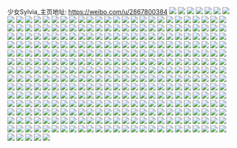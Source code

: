 少女Sylvia_主页地址: https://weibo.com/u/2867800384 
![](https://wx4.sinaimg.cn/mw2000/aaef2940gy1h92pn6jjv8j22c0340u0z.jpg) 
![](https://wx4.sinaimg.cn/mw2000/aaef2940gy1h92pnbzuu6j22c0340qv8.jpg) 
![](https://wx4.sinaimg.cn/mw2000/aaef2940gy1h92pn7x699j21zz2nnb2a.jpg) 
![](https://wx4.sinaimg.cn/mw2000/aaef2940gy1h92pn3l71bj22c0340u0y.jpg) 
![](https://wx4.sinaimg.cn/mw2000/aaef2940gy1h6w5pihcz4j22c0340kjq.jpg) 
![](https://wx4.sinaimg.cn/mw2000/aaef2940gy1h6w5plwhm4j22943054qs.jpg) 
![](https://wx4.sinaimg.cn/mw2000/aaef2940gy1h6w5pouo95j22502uoamx.jpg) 
![](https://wx4.sinaimg.cn/mw2000/aaef2940gy1h6w5pvgi5nj22a931o4qt.jpg) 
![](https://wx4.sinaimg.cn/mw2000/aaef2940gy1h6w5pzk8paj22c03401l1.jpg) 
![](https://wx4.sinaimg.cn/mw2000/aaef2940gy1h65mptdp6fj215o1qe4di.jpg) 
![](https://wx4.sinaimg.cn/mw2000/aaef2940gy1h65mpvnji1j215o19y4dg.jpg) 
![](https://wx4.sinaimg.cn/mw2000/aaef2940gy1h65mpx713jj22832yrqv6.jpg) 
![](https://wx4.sinaimg.cn/mw2000/aaef2940gy1h65mpyluatj225t2vr7wi.jpg) 
![](https://wx4.sinaimg.cn/mw2000/aaef2940gy1h5jnrepqa9j22c0340npf.jpg) 
![](https://wx4.sinaimg.cn/mw2000/aaef2940gy1h5jnrki4dxj22c0340kjo.jpg) 
![](https://wx4.sinaimg.cn/mw2000/aaef2940gy1h5jnrmtorqj22c03404qr.jpg) 
![](https://wx4.sinaimg.cn/mw2000/aaef2940gy1h5jnrxuk8sj22c03404qr.jpg) 
![](https://wx4.sinaimg.cn/mw2000/aaef2940gy1h5jnru909hj22c0340qv5.jpg) 
![](https://wx4.sinaimg.cn/mw2000/aaef2940gy1h5jns3quugj22c03407wi.jpg) 
![](https://wx4.sinaimg.cn/mw2000/aaef2940gy1h5008ix92jj22c1340e85.jpg) 
![](https://wx4.sinaimg.cn/mw2000/aaef2940gy1h5008q3yzej22c1340u0x.jpg) 
![](https://wx4.sinaimg.cn/mw2000/aaef2940gy1h5008w7t6wj22ps1j0qma.jpg) 
![](https://wx4.sinaimg.cn/mw2000/aaef2940gy1h5000zl6nsj22c0340hdx.jpg) 
![](https://wx4.sinaimg.cn/mw2000/aaef2940gy1h2uh6m2gj4j22h335shdu.jpg) 
![](https://wx4.sinaimg.cn/mw2000/aaef2940gy1h2uh6n4pbcj22c0340qv6.jpg) 
![](https://wx4.sinaimg.cn/mw2000/aaef2940gy1h2uh94n8f5j22c0340kjp.jpg) 
![](https://wx4.sinaimg.cn/mw2000/aaef2940gy1h1e75r2vc6j20uk6sr1l0.jpg) 
![](https://wx4.sinaimg.cn/mw2000/aaef2940gy1h1e74za7j6j20uk82ax6r.jpg) 
![](https://wx4.sinaimg.cn/mw2000/aaef2940gy1h1e754u3wtj20uk4o3hdu.jpg) 
![](https://wx4.sinaimg.cn/mw2000/aaef2940gy1h1e75cbaznj20uk5nqx6q.jpg) 
![](https://wx4.sinaimg.cn/mw2000/aaef2940gy1h1e74pxxdjj20uk8auhdw.jpg) 
![](https://wx4.sinaimg.cn/mw2000/aaef2940gy1h1e75itwztj215o3354qr.jpg) 
![](https://wx4.sinaimg.cn/mw2000/aaef2940gy1h0quf0on1hj21jk238hdt.jpg) 
![](https://wx4.sinaimg.cn/mw2000/aaef2940gy1h0quf3o0imj21jk220hdt.jpg) 
![](https://wx4.sinaimg.cn/mw2000/aaef2940gy1h0quf2vgnsj22bu3404qs.jpg) 
![](https://wx4.sinaimg.cn/mw2000/aaef2940gy1h0quf4qrfwj21jk2207wh.jpg) 
![](https://wx4.sinaimg.cn/mw2000/aaef2940gy1gzubcsre8zj21w02j0b2b.jpg) 
![](https://wx4.sinaimg.cn/mw2000/aaef2940gy1gzubcwcplkj21kw2dd1ky.jpg) 
![](https://wx4.sinaimg.cn/mw2000/aaef2940gy1gzubcu4mr5j21w02io1kz.jpg) 
![](https://wx4.sinaimg.cn/mw2000/aaef2940gy1gzubczjnrej21w02io4qv.jpg) 
![](https://wx4.sinaimg.cn/mw2000/aaef2940gy1gzubcqy3vhj22c0340x6s.jpg) 
![](https://wx4.sinaimg.cn/mw2000/aaef2940gy1gzubeaugm5j22c03404qq.jpg) 
![](https://wx4.sinaimg.cn/mw2000/aaef2940gy1gzubf7sc8kj22c03407wi.jpg) 
![](https://wx4.sinaimg.cn/mw2000/aaef2940gy1gzubebuqxuj20qv1brank.jpg) 
![](https://wx4.sinaimg.cn/mw2000/aaef2940gy1gzubevhta5j20tx0nv7b2.jpg) 
![](https://wx4.sinaimg.cn/mw2000/aaef2940gy1gy5cfj6mf4j20lc0sgtcs.jpg) 
![](https://wx4.sinaimg.cn/mw2000/aaef2940gy1gy5cflv4x6j20zo0jvdla.jpg) 
![](https://wx4.sinaimg.cn/mw2000/aaef2940gy1gy5cfpu94qj21o0281b2a.jpg) 
![](https://wx4.sinaimg.cn/mw2000/aaef2940gy1gy5cfo32fsj21o0281hdu.jpg) 
![](https://wx4.sinaimg.cn/mw2000/aaef2940gy1gwoge6112pj22c0340qv7.jpg) 
![](https://wx4.sinaimg.cn/mw2000/aaef2940gy1gwogen9zpmj22c0340npg.jpg) 
![](https://wx4.sinaimg.cn/mw2000/aaef2940gy1gwogej26eij23402c04qs.jpg) 
![](https://wx4.sinaimg.cn/mw2000/aaef2940gy1gwoge9jq54j22c0340b2b.jpg) 
![](https://wx4.sinaimg.cn/mw2000/aaef2940gy1gwogefkjqtj22c0341b2a.jpg) 
![](https://wx4.sinaimg.cn/mw2000/aaef2940gy1gwogecb2fcj21o0280qv5.jpg) 
![](https://wx4.sinaimg.cn/mw2000/aaef2940gy1gwogergqkcj22c0340hdv.jpg) 
![](https://wx4.sinaimg.cn/mw2000/aaef2940gy1gwogevfh4cj22c03401l0.jpg) 
![](https://wx4.sinaimg.cn/mw2000/aaef2940gy1gwogey8b6dj22c0340npe.jpg) 
![](https://wx4.sinaimg.cn/mw2000/aaef2940gy1gwogf10kuxj22c03401kz.jpg) 
![](https://wx4.sinaimg.cn/mw2000/aaef2940gy1gwogf4vdj6j22c0340e85.jpg) 
![](https://wx4.sinaimg.cn/mw2000/aaef2940gy1gwogf979a4j22c03407wk.jpg) 
![](https://wx4.sinaimg.cn/mw2000/aaef2940gy1gwerf80uejj22c0340nph.jpg) 
![](https://wx4.sinaimg.cn/mw2000/aaef2940gy1gwerfxvm0jj22c0340e84.jpg) 
![](https://wx4.sinaimg.cn/mw2000/aaef2940gy1gwerg0yooxj20q70yy1bs.jpg) 
![](https://wx4.sinaimg.cn/mw2000/aaef2940gy1gwerg4f146j22c0340hdu.jpg) 
![](https://wx4.sinaimg.cn/mw2000/aaef2940gy1gwergdkswej22c0340qv5.jpg) 
![](https://wx4.sinaimg.cn/mw2000/aaef2940gy1gwerj02zmtj21o0280b2c.jpg) 
![](https://wx4.sinaimg.cn/mw2000/aaef2940gy1gwerj2b1poj22c0340qv5.jpg) 
![](https://wx4.sinaimg.cn/mw2000/aaef2940gy1gwerj4od75j22c0340qv5.jpg) 
![](https://wx4.sinaimg.cn/mw2000/aaef2940gy1gwerjd511vj22c0340hdv.jpg) 
![](https://wx4.sinaimg.cn/mw2000/aaef2940gy1gw4x2xifxxj20uk5aze82.jpg) 
![](https://wx4.sinaimg.cn/mw2000/aaef2940gy1gvymeg53mjj22c0341b2c.jpg) 
![](https://wx4.sinaimg.cn/mw2000/aaef2940gy1gvymejx3luj22c0340npf.jpg) 
![](https://wx4.sinaimg.cn/mw2000/aaef2940gy1gvymebpv78j22c23401l0.jpg) 
![](https://wx4.sinaimg.cn/mw2000/00384ZSUgy1gvnkqxm62wj63402c0e8102.jpg) 
![](https://wx4.sinaimg.cn/mw2000/00384ZSUgy1gvnkr9iygxj62c0340npg02.jpg) 
![](https://wx4.sinaimg.cn/mw2000/00384ZSUgy1gvnkqv9xyhj61o0280u0r02.jpg) 
![](https://wx4.sinaimg.cn/mw2000/00384ZSUgy1gvnkqz781tj62801o01ky02.jpg) 
![](https://wx4.sinaimg.cn/mw2000/00384ZSUgy1gvnkqwk490j62bz340kjm02.jpg) 
![](https://wx4.sinaimg.cn/mw2000/00384ZSUgy1gvnkr0wnsmj63402c0e8302.jpg) 
![](https://wx4.sinaimg.cn/mw2000/00384ZSUgy1gvnkr419lmj63402c0npe02.jpg) 
![](https://wx4.sinaimg.cn/mw2000/00384ZSUgy1gvnkr4p45aj60mu0t512002.jpg) 
![](https://wx4.sinaimg.cn/mw2000/00384ZSUgy1gvnktuq70ej62293317wi02.jpg) 
![](https://wx4.sinaimg.cn/mw2000/00384ZSUgy1gvnktkzor1j62c0340hdw02.jpg) 
![](https://wx4.sinaimg.cn/mw2000/00384ZSUgy1gvnktqbvnkj62db35s7wj02.jpg) 
![](https://wx4.sinaimg.cn/mw2000/00384ZSUgy1gvnktsroesj62c0340e8302.jpg) 
![](https://wx4.sinaimg.cn/mw2000/aaef2940gy1gt77c7vk22j22ke340e82.jpg) 
![](https://wx4.sinaimg.cn/mw2000/aaef2940gy1gt77cao5h1j22ke340e82.jpg) 
![](https://wx4.sinaimg.cn/mw2000/aaef2940gy1gt77cew2skj21sc2dshdt.jpg) 
![](https://wx4.sinaimg.cn/mw2000/aaef2940gy1gt77bz0vfxj22c0340hdu.jpg) 
![](https://wx4.sinaimg.cn/mw2000/aaef2940gy1gt77c3fiokj22c0340x6p.jpg) 
![](https://wx4.sinaimg.cn/mw2000/aaef2940gy1gt77c1209mj22c0340npe.jpg) 
![](https://wx4.sinaimg.cn/mw2000/aaef2940gy1gt77bwinpfj21o0280x6p.jpg) 
![](https://wx4.sinaimg.cn/mw2000/aaef2940gy1gt77cccnjdj23402c0b2a.jpg) 
![](https://wx4.sinaimg.cn/mw2000/aaef2940gy1gt77cdtfmij21kk1nz7wh.jpg) 
![](https://wx4.sinaimg.cn/mw2000/aaef2940gy1gstftpo6u8j20n01fr7v0.jpg) 
![](https://wx4.sinaimg.cn/mw2000/aaef2940gy1gstftrq2edj22c0340e85.jpg) 
![](https://wx4.sinaimg.cn/mw2000/aaef2940gy1gstfto59nyj2340340b2g.jpg) 
![](https://wx4.sinaimg.cn/mw2000/aaef2940gy1gstftoww1lj20n01h5nhr.jpg) 
![](https://wx4.sinaimg.cn/mw2000/aaef2940gy1gstftjndk5j22c03401kz.jpg) 
![](https://wx4.sinaimg.cn/mw2000/aaef2940gy1gstftfx645j20n023inlx.jpg) 
![](https://wx4.sinaimg.cn/mw2000/aaef2940gy1gr7gfqlwq7j20n00xj11g.jpg) 
![](https://wx4.sinaimg.cn/mw2000/aaef2940gy1gr7ggbbmc8j20n00xhwot.jpg) 
![](https://wx4.sinaimg.cn/mw2000/aaef2940gy1gr7gfrnfluj20n00f47aj.jpg) 
![](https://wx4.sinaimg.cn/mw2000/aaef2940gy1gr7gg8qmpbj22c0340u0x.jpg) 
![](https://wx4.sinaimg.cn/mw2000/aaef2940gy1gr7gjbz4ftj22ij29me81.jpg) 
![](https://wx4.sinaimg.cn/mw2000/aaef2940gy1gr7gjgu0fqj21sc2dshdt.jpg) 
![](https://wx4.sinaimg.cn/mw2000/aaef2940gy1gr7ggwh7v5j22c0340hdt.jpg) 
![](https://wx4.sinaimg.cn/mw2000/aaef2940gy1gr7ggm4v5fj22c0340u0x.jpg) 
![](https://wx4.sinaimg.cn/mw2000/aaef2940gy1gr7gfpc449j22c03401l0.jpg) 
![](https://wx4.sinaimg.cn/mw2000/aaef2940gy1gr7gj0ywmuj23402c0kjn.jpg) 
![](https://wx4.sinaimg.cn/mw2000/aaef2940gy1gr7ggh1w6pj22c0340qv7.jpg) 
![](https://wx4.sinaimg.cn/mw2000/aaef2940gy1gr7gh2f9p9j22c0340hdu.jpg) 
![](https://wx4.sinaimg.cn/mw2000/aaef2940gy1gr7ghfp6zjj22c0340x6s.jpg) 
![](https://wx4.sinaimg.cn/mw2000/aaef2940gy1gr7glgy9bgj22c0340e82.jpg) 
![](https://wx4.sinaimg.cn/mw2000/aaef2940gy1gr7gj7erytj227m2y8b2a.jpg) 
![](https://wx4.sinaimg.cn/mw2000/aaef2940gy1gr0ryko6v8j22c0340kjm.jpg) 
![](https://wx4.sinaimg.cn/mw2000/aaef2940gy1gr0rynz7f1j23402c01kx.jpg) 
![](https://wx4.sinaimg.cn/mw2000/aaef2940gy1gr0ryybyy4j22c0340u0y.jpg) 
![](https://wx4.sinaimg.cn/mw2000/aaef2940gy1gr0rz4l7tcj22c03401kz.jpg) 
![](https://wx4.sinaimg.cn/mw2000/aaef2940gy1gr0rymeonhj22c0340u0y.jpg) 
![](https://wx4.sinaimg.cn/mw2000/aaef2940gy1gr0rywly77j22c0340npe.jpg) 
![](https://wx4.sinaimg.cn/mw2000/aaef2940gy1gr0rys1h3dj22c0340e81.jpg) 
![](https://wx4.sinaimg.cn/mw2000/aaef2940gy1gr0ryus0q6j22c0340b2a.jpg) 
![](https://wx4.sinaimg.cn/mw2000/aaef2940gy1gr0rz8ldggj23402c0kjm.jpg) 
![](https://wx4.sinaimg.cn/mw2000/aaef2940gy1gr0rz20p4gj22c0340x6p.jpg) 
![](https://wx4.sinaimg.cn/mw2000/aaef2940gy1gr0rz6uheyj22c03407wk.jpg) 
![](https://wx4.sinaimg.cn/mw2000/00384ZSUgy1gr0s17d6f0j62c0340x6p02.jpg) 
![](https://wx4.sinaimg.cn/mw2000/aaef2940gy1gr0s0spy9pj22c0340b2a.jpg) 
![](https://wx4.sinaimg.cn/mw2000/aaef2940ly1gqor6mqr5dj22xu25u1ky.jpg) 
![](https://wx4.sinaimg.cn/mw2000/aaef2940ly1gqor6rc8wnj22w926lkjp.jpg) 
![](https://wx4.sinaimg.cn/mw2000/aaef2940ly1gqor6t4le3j21ev24zb29.jpg) 
![](https://wx4.sinaimg.cn/mw2000/aaef2940gy1gqb8zfpxf4j20wy0u0qbe.jpg) 
![](https://wx4.sinaimg.cn/mw2000/aaef2940gy1gqb8zx5zhuj21o0280b29.jpg) 
![](https://wx4.sinaimg.cn/mw2000/aaef2940gy1gqb8zuzbmij22c03407sa.jpg) 
![](https://wx4.sinaimg.cn/mw2000/aaef2940gy1gqb8zinzvvj22c0340qv6.jpg) 
![](https://wx4.sinaimg.cn/mw2000/aaef2940gy1gqb8zkivgij21o0280b29.jpg) 
![](https://wx4.sinaimg.cn/mw2000/aaef2940gy1gqb8zsvfdbj22c0340kjl.jpg) 
![](https://wx4.sinaimg.cn/mw2000/aaef2940gy1gqb8zmpuntj22c0340hdt.jpg) 
![](https://wx4.sinaimg.cn/mw2000/aaef2940gy1gqb8zqbm91j22c0340kjm.jpg) 
![](https://wx4.sinaimg.cn/mw2000/aaef2940gy1gqb8zzkh0sj22c0340e81.jpg) 
![](https://wx4.sinaimg.cn/mw2000/aaef2940gy1gpztyuaek5j20n00faqaa.jpg) 
![](https://wx4.sinaimg.cn/mw2000/aaef2940gy1gpztyuntjxj20n00f2gpn.jpg) 
![](https://wx4.sinaimg.cn/mw2000/aaef2940gy1gpztzsj16zj22c03404qp.jpg) 
![](https://wx4.sinaimg.cn/mw2000/aaef2940gy1gpztytmfe0j22c0340e84.jpg) 
![](https://wx4.sinaimg.cn/mw2000/aaef2940gy1gpztyvlnntj22482tqqv5.jpg) 
![](https://wx4.sinaimg.cn/mw2000/aaef2940gy1gpztzuc2zlj22c0340u0y.jpg) 
![](https://wx4.sinaimg.cn/mw2000/aaef2940gy1gpu23wdq7hj22c0340hdt.jpg) 
![](https://wx4.sinaimg.cn/mw2000/aaef2940gy1gpu23xzqgjj22c0340u0x.jpg) 
![](https://wx4.sinaimg.cn/mw2000/aaef2940gy1gpu23zk0ybj22c03407va.jpg) 
![](https://wx4.sinaimg.cn/mw2000/aaef2940gy1gpu241d18wj22c0340hdu.jpg) 
![](https://wx4.sinaimg.cn/mw2000/aaef2940gy1gpu242pjodj22482tq4qp.jpg) 
![](https://wx4.sinaimg.cn/mw2000/aaef2940gy1gpu243j5m2j22482tq1kx.jpg) 
![](https://wx4.sinaimg.cn/mw2000/aaef2940gy1gpu247r4sej22c03407wj.jpg) 
![](https://wx4.sinaimg.cn/mw2000/aaef2940gy1gpu254qlffj22c0340npe.jpg) 
![](https://wx4.sinaimg.cn/mw2000/aaef2940ly1gp18gsq7ydj223u35s4qx.jpg) 
![](https://wx4.sinaimg.cn/mw2000/aaef2940ly1gp1y2uw56mj223u35sqvc.jpg) 
![](https://wx4.sinaimg.cn/mw2000/aaef2940ly1gp1y3d08m3j223u35s1l4.jpg) 
![](https://wx4.sinaimg.cn/mw2000/aaef2940ly1gp1y3x444xj223u35sqvc.jpg) 
![](https://wx4.sinaimg.cn/mw2000/aaef2940ly1goxpgjjlk4j21o0280kjl.jpg) 
![](https://wx4.sinaimg.cn/mw2000/aaef2940ly1goxpghx0jrj22c0340npd.jpg) 
![](https://wx4.sinaimg.cn/mw2000/aaef2940ly1gof9nlsfvvj22c0340x6q.jpg) 
![](https://wx4.sinaimg.cn/mw2000/aaef2940ly1gof9nrmf97j22c0340hbt.jpg) 
![](https://wx4.sinaimg.cn/mw2000/aaef2940ly1gof9nxemxcj22c0340qv7.jpg) 
![](https://wx4.sinaimg.cn/mw2000/aaef2940ly1gof9nq9fmmj20n01pce2w.jpg) 
![](https://wx4.sinaimg.cn/mw2000/aaef2940ly1gof9nfcwqij23402c0qv5.jpg) 
![](https://wx4.sinaimg.cn/mw2000/aaef2940ly1gof9no4p76j20n02k04pz.jpg) 
![](https://wx4.sinaimg.cn/mw2000/aaef2940ly1gof9o13z6uj21o02807wh.jpg) 
![](https://wx4.sinaimg.cn/mw2000/aaef2940ly1go8egxmc1oj22c0340b2a.jpg) 
![](https://wx4.sinaimg.cn/mw2000/aaef2940ly1go8eh2yr4sj21o0280qv5.jpg) 
![](https://wx4.sinaimg.cn/mw2000/aaef2940ly1go8eh0sd6rj229e30mu0x.jpg) 
![](https://wx4.sinaimg.cn/mw2000/aaef2940ly1go8egtlakwj22c03407wh.jpg) 
![](https://wx4.sinaimg.cn/mw2000/aaef2940ly1go8eg4iwmxj22c0340hdu.jpg) 
![](https://wx4.sinaimg.cn/mw2000/aaef2940ly1go8ej3m9a5j22c0340kjl.jpg) 
![](https://wx4.sinaimg.cn/mw2000/aaef2940ly1go8egee2i7j23402c0qv5.jpg) 
![](https://wx4.sinaimg.cn/mw2000/aaef2940ly1go8egleuy2j22c0340u0x.jpg) 
![](https://wx4.sinaimg.cn/mw2000/aaef2940ly1go8egignkxj22c0340kjm.jpg) 
![](https://wx4.sinaimg.cn/mw2000/aaef2940ly1go8eg8oi29j22c03404qq.jpg) 
![](https://wx4.sinaimg.cn/mw2000/aaef2940ly1go8egbuy87j22c0340kjl.jpg) 
![](https://wx4.sinaimg.cn/mw2000/aaef2940ly1go8egqf616j22c0340qv6.jpg) 
![](https://wx4.sinaimg.cn/mw2000/aaef2940ly1go8ehl1yi2j22c0340u1a.jpg) 
![](https://wx4.sinaimg.cn/mw2000/aaef2940ly1go8ehr5as4j22c03404qt.jpg) 
![](https://wx4.sinaimg.cn/mw2000/aaef2940ly1go86fsp0s8j22c0340hdu.jpg) 
![](https://wx4.sinaimg.cn/mw2000/aaef2940ly1go86fipx8mj22c03404qs.jpg) 
![](https://wx4.sinaimg.cn/mw2000/aaef2940ly1go86fmgs8zj22c03407wj.jpg) 
![](https://wx4.sinaimg.cn/mw2000/aaef2940ly1go86ftw325j22c0340x6q.jpg) 
![](https://wx4.sinaimg.cn/mw2000/aaef2940ly1go86fnvv5ej22c0340b2b.jpg) 
![](https://wx4.sinaimg.cn/mw2000/aaef2940ly1go86fp2svvj22c03401l1.jpg) 
![](https://wx4.sinaimg.cn/mw2000/aaef2940ly1go86fgje4nj22c0340hdt.jpg) 
![](https://wx4.sinaimg.cn/mw2000/aaef2940ly1go86flh4j3j22c0340u0z.jpg) 
![](https://wx4.sinaimg.cn/mw2000/aaef2940ly1go86fqwytoj22c03404qr.jpg) 
![](https://wx4.sinaimg.cn/mw2000/aaef2940ly1go6nz7q11tj20n01pctyn.jpg) 
![](https://wx4.sinaimg.cn/mw2000/aaef2940ly1go6nzeelxkj20n02k21kx.jpg) 
![](https://wx4.sinaimg.cn/mw2000/aaef2940ly1go6nz8elgoj20n00uotjd.jpg) 
![](https://wx4.sinaimg.cn/mw2000/aaef2940ly1go6o084e92j24mo334hdw.jpg) 
![](https://wx4.sinaimg.cn/mw2000/aaef2940ly1go6nzg14rmj20n03eob29.jpg) 
![](https://wx4.sinaimg.cn/mw2000/aaef2940ly1go6nzcx492j22c0340x6q.jpg) 
![](https://wx4.sinaimg.cn/mw2000/aaef2940ly1gnx82vpu4aj22482uehdu.jpg) 
![](https://wx4.sinaimg.cn/mw2000/aaef2940ly1gnx838qg2aj22482v67wi.jpg) 
![](https://wx4.sinaimg.cn/mw2000/aaef2940ly1gnx83gsf1lj22c0340e81.jpg) 
![](https://wx4.sinaimg.cn/mw2000/aaef2940ly1gnx83ryugzj229e30mu0x.jpg) 
![](https://wx4.sinaimg.cn/mw2000/aaef2940ly1gmoh7yjda5j22c0340kjl.jpg) 
![](https://wx4.sinaimg.cn/mw2000/aaef2940ly1gmoh7zl2ydj22c03401kx.jpg) 
![](https://wx4.sinaimg.cn/mw2000/aaef2940ly1gmoh80z57lj22c0340b29.jpg) 
![](https://wx4.sinaimg.cn/mw2000/aaef2940ly1gmohhdmfbxj22c0340b29.jpg) 
![](https://wx4.sinaimg.cn/mw2000/aaef2940ly1gmmaqltllaj20n049cu0x.jpg) 
![](https://wx4.sinaimg.cn/mw2000/aaef2940ly1gmmaqrr1ixj20n04jkqv5.jpg) 
![](https://wx4.sinaimg.cn/mw2000/aaef2940ly1gmmas4aei6j20n049c4qq.jpg) 
![](https://wx4.sinaimg.cn/mw2000/aaef2940ly1gmmaqwzp0ij20n049chdt.jpg) 
![](https://wx4.sinaimg.cn/mw2000/aaef2940ly1gmmaqiljvkj20n07o0u0z.jpg) 
![](https://wx4.sinaimg.cn/mw2000/aaef2940ly1gmmasbcz0rj20n03oyqv5.jpg) 
![](https://wx4.sinaimg.cn/mw2000/aaef2940ly1gmmaqv6ruxj21o0280hdt.jpg) 
![](https://wx4.sinaimg.cn/mw2000/aaef2940ly1gmizkg1bj4j22c0340qv7.jpg) 
![](https://wx4.sinaimg.cn/mw2000/aaef2940ly1gmizll28glj22c0340hdv.jpg) 
![](https://wx4.sinaimg.cn/mw2000/aaef2940ly1gmizla4e6yj22c0340x6r.jpg) 
![](https://wx4.sinaimg.cn/mw2000/aaef2940ly1gmizkkk5yyj22482tqe81.jpg) 
![](https://wx4.sinaimg.cn/mw2000/aaef2940ly1gmizkxrzodj22c0340qv8.jpg) 
![](https://wx4.sinaimg.cn/mw2000/aaef2940ly1gmizlr8kqtj22ae33ge82.jpg) 
![](https://wx4.sinaimg.cn/mw2000/aaef2940ly1gmizjsdancj21o0280hdt.jpg) 
![](https://wx4.sinaimg.cn/mw2000/aaef2940ly1gmizk38ggkj22c0340kjm.jpg) 
![](https://wx4.sinaimg.cn/mw2000/aaef2940ly1gmizjfddhoj22c03404hg.jpg) 
![](https://wx4.sinaimg.cn/mw2000/aaef2940ly1gmirdr44lvj22c035q7wt.jpg) 
![](https://wx4.sinaimg.cn/mw2000/aaef2940ly1gmircyvin6j22c03407wo.jpg) 
![](https://wx4.sinaimg.cn/mw2000/aaef2940ly1gmird6wsftj22c0340x70.jpg) 
![](https://wx4.sinaimg.cn/mw2000/aaef2940ly1gmirct0bm5j23402c07wo.jpg) 
![](https://wx4.sinaimg.cn/mw2000/aaef2940ly1gmirencdzgj22c034qhe6.jpg) 
![](https://wx4.sinaimg.cn/mw2000/aaef2940ly1gmirdhps3cj22c03407wr.jpg) 
![](https://wx4.sinaimg.cn/mw2000/aaef2940ly1gmgmxj23nyj22c0340x6r.jpg) 
![](https://wx4.sinaimg.cn/mw2000/aaef2940ly1gmgmxlp3ohj22482tq7wh.jpg) 
![](https://wx4.sinaimg.cn/mw2000/aaef2940ly1gmgmxpq5rdj22c0340u0y.jpg) 
![](https://wx4.sinaimg.cn/mw2000/aaef2940ly1gmgmxtiaonj22c0340npe.jpg) 
![](https://wx4.sinaimg.cn/mw2000/aaef2940ly1gmgmz807x3j22c0340qv5.jpg) 
![](https://wx4.sinaimg.cn/mw2000/aaef2940ly1gmgmzczhyvj22c0340kjm.jpg) 
![](https://wx4.sinaimg.cn/mw2000/aaef2940ly1gmgmyzi3b0j22c0340b2a.jpg) 
![](https://wx4.sinaimg.cn/mw2000/aaef2940ly1gmgmyrw1h2j22c02c0x6v.jpg) 
![](https://wx4.sinaimg.cn/mw2000/aaef2940ly1gmgmxwizy8j22c03401ky.jpg) 
![](https://wx4.sinaimg.cn/mw2000/aaef2940ly1glzxzlpc8gj22c03404qy.jpg) 
![](https://wx4.sinaimg.cn/mw2000/aaef2940ly1glzxzenh6bj22c0340he3.jpg) 
![](https://wx4.sinaimg.cn/mw2000/aaef2940ly1glzxzhmo5yj22c0340qvg.jpg) 
![](https://wx4.sinaimg.cn/mw2000/aaef2940ly1glzxzc86jaj222o3407wk.jpg) 
![](https://wx4.sinaimg.cn/mw2000/aaef2940ly1glzxzojkq2j222o340he0.jpg) 
![](https://wx4.sinaimg.cn/mw2000/aaef2940ly1glzxza55toj22c0340he2.jpg) 
![](https://wx4.sinaimg.cn/mw2000/aaef2940ly1gkkhlintm5j22c0352u0x.jpg) 
![](https://wx4.sinaimg.cn/mw2000/aaef2940ly1gkkhlkipprj225o2tne81.jpg) 
![](https://wx4.sinaimg.cn/mw2000/aaef2940ly1gkkhlnactbj22c035ekjm.jpg) 
![](https://wx4.sinaimg.cn/mw2000/aaef2940ly1gkkhlccuvuj22c0356b2a.jpg) 
![](https://wx4.sinaimg.cn/mw2000/aaef2940ly1gj9occveorj21ie290npe.jpg) 
![](https://wx4.sinaimg.cn/mw2000/aaef2940ly1gj9obhqh8bj21ie2901kz.jpg) 
![](https://wx4.sinaimg.cn/mw2000/aaef2940ly1gj9o9ttubbj21ie290kjm.jpg) 
![](https://wx4.sinaimg.cn/mw2000/aaef2940ly1gj9oa8ayp0j21ia14q7wh.jpg) 
![](https://wx4.sinaimg.cn/mw2000/aaef2940ly1gj9oa3ioy4j21o0280kjm.jpg) 
![](https://wx4.sinaimg.cn/mw2000/aaef2940ly1gj9od8mfl8j21gp20lqv5.jpg) 
![](https://wx4.sinaimg.cn/mw2000/aaef2940ly1gj9obym920j22c0340e83.jpg) 
![](https://wx4.sinaimg.cn/mw2000/aaef2940ly1gj9odsqmdij21ie290kjm.jpg) 
![](https://wx4.sinaimg.cn/mw2000/aaef2940ly1gj9oazyva3j21ie290npd.jpg) 
![](https://wx4.sinaimg.cn/mw2000/aaef2940ly1gj8vr7xklvj20u0140dm4.jpg) 
![](https://wx4.sinaimg.cn/mw2000/aaef2940ly1gj8vrjf206j22c03401ky.jpg) 
![](https://wx4.sinaimg.cn/mw2000/aaef2940ly1gj8vs07eu7j216o1kwqv6.jpg) 
![](https://wx4.sinaimg.cn/mw2000/aaef2940ly1gj8vs59my9j22c0340kcw.jpg) 
![](https://wx4.sinaimg.cn/mw2000/aaef2940ly1gj8vr6sq0hj20u0140tej.jpg) 
![](https://wx4.sinaimg.cn/mw2000/aaef2940ly1gj8vsbjyn0j21sc2dskga.jpg) 
![](https://wx4.sinaimg.cn/mw2000/aaef2940ly1gj8vwzt2mdj22bk26b1ky.jpg) 
![](https://wx4.sinaimg.cn/mw2000/aaef2940ly1gj8vsf2ae4j21sc2dswp8.jpg) 
![](https://wx4.sinaimg.cn/mw2000/aaef2940ly1gj8vw8zhe3j22c0340hdt.jpg) 
![](https://wx4.sinaimg.cn/mw2000/aaef2940ly1gj8vuiy0bnj22802yo4qy.jpg) 
![](https://wx4.sinaimg.cn/mw2000/aaef2940ly1gj8vuxwz4bj22c0340e82.jpg) 
![](https://wx4.sinaimg.cn/mw2000/aaef2940ly1gj8vv66jozj22c0340b29.jpg) 
![](https://wx4.sinaimg.cn/mw2000/aaef2940ly1gj8vveatddj22c02c0b29.jpg) 
![](https://wx4.sinaimg.cn/mw2000/aaef2940ly1gj8vvxady6j222o340x6q.jpg) 
![](https://wx4.sinaimg.cn/mw2000/aaef2940ly1gj8vw2252qj22c0340k5z.jpg) 
![](https://wx4.sinaimg.cn/mw2000/aaef2940ly1gj1zpu14x3j20n01a0h68.jpg) 
![](https://wx4.sinaimg.cn/mw2000/aaef2940ly1gj1zppi737j20n01pc4jx.jpg) 
![](https://wx4.sinaimg.cn/mw2000/aaef2940ly1gj1zpj485nj21ie290u0x.jpg) 
![](https://wx4.sinaimg.cn/mw2000/aaef2940ly1gj1zq7pg8hj21ie2907wi.jpg) 
![](https://wx4.sinaimg.cn/mw2000/aaef2940ly1gj1zqlglxxj21zf2z7e82.jpg) 
![](https://wx4.sinaimg.cn/mw2000/aaef2940ly1gj1zr0o9nbj21ie290kjm.jpg) 
![](https://wx4.sinaimg.cn/mw2000/aaef2940ly1gikqo567aej21ru2b8qv5.jpg) 
![](https://wx4.sinaimg.cn/mw2000/aaef2940ly1gikqo9a7gij22c0340e82.jpg) 
![](https://wx4.sinaimg.cn/mw2000/aaef2940ly1gikqo8751rj21s02dcnpd.jpg) 
![](https://wx4.sinaimg.cn/mw2000/aaef2940ly1gikqoabx4pj21go2ao1ky.jpg) 
![](https://wx4.sinaimg.cn/mw2000/aaef2940ly1gikqo47z35j20n00yc1kx.jpg) 
![](https://wx4.sinaimg.cn/mw2000/aaef2940ly1gikqo738r9j21rx2dchdz.jpg) 
![](https://wx4.sinaimg.cn/mw2000/aaef2940ly1gi6n6gc8gpj21s02dcx6t.jpg) 
![](https://wx4.sinaimg.cn/mw2000/aaef2940ly1gi6n67mkcij21s02dcu12.jpg) 
![](https://wx4.sinaimg.cn/mw2000/aaef2940ly1gi6n6k64cpj21s02dc7wn.jpg) 
![](https://wx4.sinaimg.cn/mw2000/aaef2940ly1gi6n6ljiw4j21o02801ky.jpg) 
![](https://wx4.sinaimg.cn/mw2000/aaef2940ly1gi6n6qncmoj21o0280x6p.jpg) 
![](https://wx4.sinaimg.cn/mw2000/aaef2940ly1gi6n6wwtknj21o0280qv5.jpg) 
![](https://wx4.sinaimg.cn/mw2000/aaef2940ly1gi6n729rnqj21o02801ky.jpg) 
![](https://wx4.sinaimg.cn/mw2000/aaef2940ly1gi6n71761zj21o0280u0y.jpg) 
![](https://wx4.sinaimg.cn/mw2000/aaef2940ly1gi6n742ytwj22c0340npd.jpg) 
![](https://wx4.sinaimg.cn/mw2000/aaef2940ly1gi6n6al7y8j22io1w0kjn.jpg) 
![](https://wx4.sinaimg.cn/mw2000/aaef2940ly1gi6n75ivhij20tz1sxgtg.jpg) 
![](https://wx4.sinaimg.cn/mw2000/aaef2940ly1gi6n6pb7jrj22dc1s0npj.jpg) 
![](https://wx4.sinaimg.cn/mw2000/aaef2940ly1gi6n7947jpj20mi0u0wys.jpg) 
![](https://wx4.sinaimg.cn/mw2000/aaef2940ly1gi6n77l3pzj22c0340x6q.jpg) 
![](https://wx4.sinaimg.cn/mw2000/aaef2940ly1ghw2gsdmduj20n01frnjx.jpg) 
![](https://wx4.sinaimg.cn/mw2000/aaef2940ly1ghw2gmivkoj215z1kwx6s.jpg) 
![](https://wx4.sinaimg.cn/mw2000/aaef2940ly1ghw2ea5c79j216o1he7wh.jpg) 
![](https://wx4.sinaimg.cn/mw2000/aaef2940ly1ghw2e0mocaj20n02k0qv5.jpg) 
![](https://wx4.sinaimg.cn/mw2000/aaef2940ly1ghw2iibsf9j22c0340b2a.jpg) 
![](https://wx4.sinaimg.cn/mw2000/aaef2940ly1ghw2htorygj23402cknph.jpg) 
![](https://wx4.sinaimg.cn/mw2000/aaef2940ly1ghw2fmhis2j216o1kw4qu.jpg) 
![](https://wx4.sinaimg.cn/mw2000/aaef2940ly1ghw2jaqcmuj22c0340npf.jpg) 
![](https://wx4.sinaimg.cn/mw2000/aaef2940ly1ghw2jybwswj22c0340u0y.jpg) 
![](https://wx4.sinaimg.cn/mw2000/aaef2940ly1ghw2p8e0gqj23402cob2e.jpg) 
![](https://wx4.sinaimg.cn/mw2000/aaef2940ly1ghw2k9d67tj22c03407wh.jpg) 
![](https://wx4.sinaimg.cn/mw2000/aaef2940ly1ghuxly59g9j216o1kwnpe.jpg) 
![](https://wx4.sinaimg.cn/mw2000/aaef2940ly1ghuxkugudtj216o1kwdy3.jpg) 
![](https://wx4.sinaimg.cn/mw2000/aaef2940ly1ghuxkzlo71j216o1kw1g3.jpg) 
![](https://wx4.sinaimg.cn/mw2000/aaef2940ly1ghuxkqht8pj21kw16ox6r.jpg) 
![](https://wx4.sinaimg.cn/mw2000/aaef2940ly1ghuxn8g716j23402c0b29.jpg) 
![](https://wx4.sinaimg.cn/mw2000/aaef2940ly1ghuxmi0rvdj216o1kwnpe.jpg) 
![](https://wx4.sinaimg.cn/mw2000/aaef2940ly1ghuxmomnm1j216o1kwh8m.jpg) 
![](https://wx4.sinaimg.cn/mw2000/aaef2940ly1ghuxmuenuhj216o1kwtv3.jpg) 
![](https://wx4.sinaimg.cn/mw2000/aaef2940ly1ghuxn03g1dj216o1kw1fb.jpg) 
![](https://wx4.sinaimg.cn/mw2000/aaef2940ly1ghrs8apeskj21r03401kz.jpg) 
![](https://wx4.sinaimg.cn/mw2000/aaef2940ly1ghrs8oa4wdj2340292b2a.jpg) 
![](https://wx4.sinaimg.cn/mw2000/aaef2940ly1ghrs9zgtr0j21j0340e82.jpg) 
![](https://wx4.sinaimg.cn/mw2000/aaef2940ly1ghrs9uebvxj21lp340u0y.jpg) 
![](https://wx4.sinaimg.cn/mw2000/aaef2940ly1ghrs7iphn4j21r02cye82.jpg) 
![](https://wx4.sinaimg.cn/mw2000/aaef2940ly1ghrs9on4rxj22c0340qv7.jpg) 
![](https://wx4.sinaimg.cn/mw2000/aaef2940ly1ghrscngk8ej22c0340hdt.jpg) 
![](https://wx4.sinaimg.cn/mw2000/aaef2940ly1ghrsdwqso8j22c0340e82.jpg) 
![](https://wx4.sinaimg.cn/mw2000/aaef2940ly1ghrseclbf6j22c03401g1.jpg) 
![](https://wx4.sinaimg.cn/mw2000/aaef2940ly1ghrsc1icphj216o1kwhdu.jpg) 
![](https://wx4.sinaimg.cn/mw2000/aaef2940ly1ghrscgpzggj22c03404qq.jpg) 
![](https://wx4.sinaimg.cn/mw2000/aaef2940ly1ghrsc84sqjj23402c0qv7.jpg) 
![](https://wx4.sinaimg.cn/mw2000/aaef2940ly1ghrsbuf5pcj20v918pqjq.jpg) 
![](https://wx4.sinaimg.cn/mw2000/aaef2940ly1ghrsbwomxdj21ko0soe1z.jpg) 
![](https://wx4.sinaimg.cn/mw2000/aaef2940ly1gfzmdj0lozj21o0280e81.jpg) 
![](https://wx4.sinaimg.cn/mw2000/aaef2940ly1gfzmdz8n58j225o2vg7wh.jpg) 
![](https://wx4.sinaimg.cn/mw2000/aaef2940ly1gforl0j24ej20n02k0x09.jpg) 
![](https://wx4.sinaimg.cn/mw2000/aaef2940ly1gforl21391j20n02vib29.jpg) 
![](https://wx4.sinaimg.cn/mw2000/aaef2940ly1gforl3odipj20n02viu0x.jpg) 
![](https://wx4.sinaimg.cn/mw2000/aaef2940ly1gforl4wmhyj21sc2dsb29.jpg) 
![](https://wx4.sinaimg.cn/mw2000/aaef2940ly1gforl67h0dj21sc2dsb29.jpg) 
![](https://wx4.sinaimg.cn/mw2000/aaef2940ly1gforl9cxofj216o1kwe82.jpg) 
![](https://wx4.sinaimg.cn/mw2000/aaef2940ly1gforldypc0j22c03407wk.jpg) 
![](https://wx4.sinaimg.cn/mw2000/aaef2940ly1gforlfxjmzj22c0340x6p.jpg) 
![](https://wx4.sinaimg.cn/mw2000/aaef2940ly1gforlj0zjej22c0340u0z.jpg) 
![](https://wx4.sinaimg.cn/mw2000/aaef2940ly1g9f7iudd8dj21y12n8b2b.jpg) 
![](https://wx4.sinaimg.cn/mw2000/aaef2940ly1g9f7ijcq40j222o340npe.jpg) 
![](https://wx4.sinaimg.cn/mw2000/aaef2940ly1g9f7j0wlwzj222o340qv6.jpg) 
![](https://wx4.sinaimg.cn/mw2000/aaef2940ly1g9f7jl3mt9j20u0140x6p.jpg) 
![](https://wx4.sinaimg.cn/mw2000/aaef2940ly1g9f7id41rjj20u0140npd.jpg) 
![](https://wx4.sinaimg.cn/mw2000/aaef2940ly1g9f7jccgfvj21sc2dshdw.jpg) 
![](https://wx4.sinaimg.cn/mw2000/aaef2940ly1g2lyww7wquj21ie290kjm.jpg) 
![](https://wx4.sinaimg.cn/mw2000/aaef2940ly1g2lyx2641kj21ie290kjm.jpg) 
![](https://wx4.sinaimg.cn/mw2000/aaef2940ly1g2lyx8gb2bj21ie290u0y.jpg) 
![](https://wx4.sinaimg.cn/mw2000/aaef2940ly1g2lyxg2j43j21ie290kjm.jpg) 
![](https://wx4.sinaimg.cn/mw2000/aaef2940ly1g2lyxnjsevj21ie290x6q.jpg) 
![](https://wx4.sinaimg.cn/mw2000/aaef2940ly1g2lzom8oa5j21ie290qv6.jpg) 
![](https://wx4.sinaimg.cn/mw2000/aaef2940gy1g2lzoiq774j21ie290e82.jpg) 
![](https://wx4.sinaimg.cn/mw2000/aaef2940ly1g2lyw1qmmxj21ie290b2a.jpg) 
![](https://wx4.sinaimg.cn/mw2000/aaef2940gy1g2lzox7s2mj21ie2904qq.jpg) 
![](https://wx4.sinaimg.cn/mw2000/aaef2940ly1g1vfn7pghgj22c033zkjp.jpg) 
![](https://wx4.sinaimg.cn/mw2000/aaef2940ly1g1vfmvxm0ej22c0340u0z.jpg) 
![](https://wx4.sinaimg.cn/mw2000/aaef2940ly1g1vfmpmrp7j22c03407wk.jpg) 
![](https://wx4.sinaimg.cn/mw2000/aaef2940ly1g1vfnpdoqij22c0340qva.jpg) 
![](https://wx4.sinaimg.cn/mw2000/aaef2940ly1g1vkgru17aj22c0340hdz.jpg) 
![](https://wx4.sinaimg.cn/mw2000/aaef2940ly1g1vkkch2lbj22c0340x73.jpg) 
